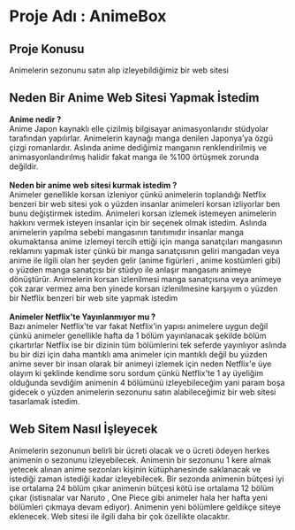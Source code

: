 # Proje Adı : AnimeBox

## Proje Konusu
Animelerin sezonunu satın alıp izleyebildiğimiz bir web sitesi 

## Neden Bir Anime Web Sitesi Yapmak İstedim
**Anime nedir ?**</br>
Anime Japon kaynaklı elle çizilmiş bilgisayar animasyonlarıdır stüdyolar tarafından yapılırlar. Animelerin kaynağı manga denilen Japonya’ya 
özgü çizgi romanlardır. Aslında anime dediğimiz manganın renklendirilmiş ve animasyonlandırılmış halidir fakat manga ile %100 örtüşmek zorunda değildir.</br></br>
**Neden bir anime web sitesi kurmak istedim ?**</br>
Animeler genellikle korsan 
izleniyor çünkü animelerin toplandığı Netflix benzeri bir web sitesi yok o yüzden insanlar animeleri korsan izliyorlar ben bunu değiştirmek istedim. Animeleri korsan izlemek 
istemeyen animelerin hakkını vermek isteyen insanlar için  bir seçenek olmak istedim. Aslında animelerin yapılma sebebi mangasının tanıtımıdır insanlar manga okumaktansa
anime izlemeyi tercih ettiği için manga sanatçıları mangasının reklamını yapmak ister çünkü bir manga sanatçısının geliri mangadan veya  anime ile ilgili olan
her şeyden gelir (anime figürleri , anime kostümleri gibi)  o yüzden manga sanatçısı bir stüdyo ile anlaşır mangasını animeye dönüştürür. Animelerin korsan izlenilmesi
manga sanatçısına veya animeye çok zarar vermez ama ben yinede korsan izlenilmesine karşıyım o yüzden bir Netflix benzeri bir web site yapmak istedim</br></br>
**Animeler Netflix'te Yayınlanmıyor mu ?**</br>
Bazı animeler Netflix'te var fakat Netflix'in yapısı animelere uygun değil çünkü animeler 
genellikle hafta da 1 bölüm yayınlanacak şekilde bölüm çıkartırlar Netflix ise bir dizinin tüm bölümlerini tek seferde yayınlıyor aslında bu bir dizi için daha mantıklı ama 
animeler için mantıklı değil bu yüzden anime sever bir insan olarak bir animeyi izlemek için neden Netflix'e üye olayım ki şeklinde kendime soru sordum çünkü Netflix'te 1 ay 
üyeliğim olduğunda sevdiğim animenin 4 bölümünü izleyebileceğim yani param boşa gidecek o yüzden animelerin sezonunu satın alabileceğimiz bir web sitesi tasarlamak istedim.

## Web Sitem Nasıl İşleyecek
Animelerin sezonunun belirli bir ücreti olacak ve o ücreti ödeyen herkes animenin o sezonunu izleyebilecek. Animenin bir sezonunu 1 kere almak yetecek alınan anime sezonları kişinin kütüphanesinde saklanacak ve istediği zaman istediği kadar izleyebilecek. Bir sezonda animenin bütçesi iyi ise ortalama 24 bölüm çıkar 
animenin bütçesi kötü ise ortalama 12 bölüm çıkar (istisnalar var Naruto , One Piece gibi animeler hala her hafta yeni bölümleri çıkmaya devam ediyor).
Animenin yeni bölümlere geldikçe siteye eklenecek. Web sitesi ile ilgili daha bir çok özellikte olacaktır.  
